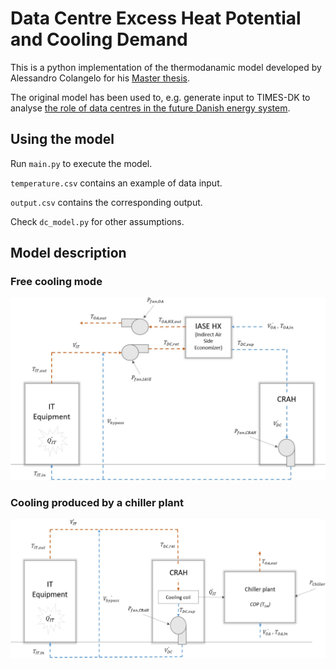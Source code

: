 # Data Centre Excess Heat Potential and Cooling Demand

This is a python implementation of the thermodanamic model developed by Alessandro Colangelo for his [Master thesis][Alessandro's thesis].

The original model has been used to, e.g. generate input to TIMES-DK to analyse [the role of data centres in the future Danish energy system][TIMES-DK DC paper].

[Alessandro's thesis]: https://www.sys.man.dtu.dk/-/media/Centre/SYS_Systems_Analysis/Master-Theses/AColangelo_Master_Thesis_DTU.ashx?la=da&hash=626BCB6F1CAA882326E384E6EABE3647877E50CB
[TIMES-DK DC paper]: https://doi.org/10.1016/j.energy.2020.116928

## Using the model

Run `main.py` to execute the model.

`temperature.csv` contains an example of data input.

`output.csv` contains the corresponding output.

Check `dc_model.py` for other assumptions.

## Model description

### Free cooling mode
![Free cooling](figures/free-cooling.jpg)

### Cooling produced by a chiller plant

![cooling produced by a chiller plant](figures/chiller-plant-cooling.jpg)
